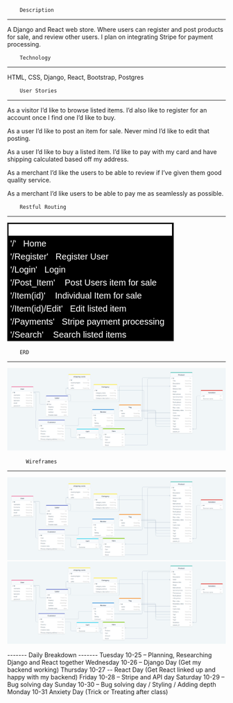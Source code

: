 
        Description
---------------------------

A Django and React web store. Where users can register and post products for sale, and review other users. I plan on integrating Stripe for payment processing.

        Technology
--------------------------

HTML, CSS, Django, React, Bootstrap, Postgres


        User Stories 
----------------------------

As a visitor I’d like to browse listed items. I’d also like to register for an account once I find one I’d like to buy.

As a user I’d like to post an item for sale. Never mind I’d like to edit that posting.

As a user I’d like to buy a listed item. I’d like to pay with my card and have shipping calculated based off my address.

As a merchant I’d like the users to be able to review if I’ve given them good quality service.

As a merchant I’d like users to be able to pay me as seamlessly as possible.

        Restful Routing
-------------------------------

![](https://github.com/kubeshauseli17/Project-4/blob/master/restful.png)

        ERD
-------------------

![](https://github.com/kubeshauseli17/Project-4/blob/master/ERD.png)


          Wireframes
------------------------------

![](https://github.com/kubeshauseli17/Project-4/blob/master/ERD.png)
![](https://github.com/kubeshauseli17/Project-4/blob/master/ERD.png)

------- Daily Breakdown -------
Tuesday 10-25 – Planning, Researching Django and React together
Wednesday 10-26 – Django Day (Get my backend working)
Thursday 10-27 --  React Day (Get React linked up and happy with my backend)
Friday 10-28 – Stripe and API day
Saturday 10-29 – Bug solving day
Sunday 10-30 – Bug solving day / Styling / Adding depth
Monday 10-31 Anxiety Day (Trick or Treating after class)